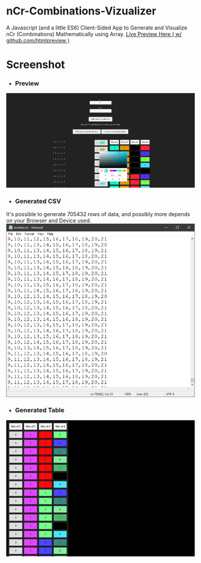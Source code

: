 # nCr-Combinations-Vizualizer
A Javascript (and a little ES6) Client-Sided App to Generate and Visualize nCr (Combinations) Mathematically using Array.
[Live Preview Here ( w/ github.com/htmlpreview )](https://htmlpreview.github.io/?https://github.com/jxxvxs/nCr-Combinations-Vizualizer/blob/main/index.html)

# Screenshot

* ### Preview
![](./example/pages.png)

* ### Generated CSV
It's possible to generate 705432 rows of data, and possibly more depends on your Browser and Device used.
![](./example/csvdata.png)

* ### Generated Table
![](./example/ncrdata.png)
